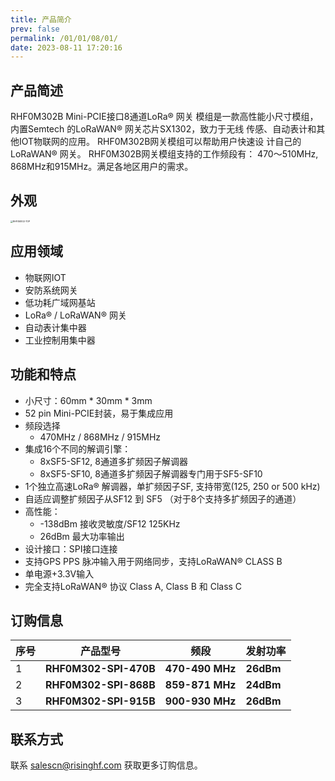 ```yaml
---
title: 产品简介
prev: false
permalink: /01/01/08/01/
date: 2023-08-11 17:20:16
---
```


## 产品简述

RHF0M302B Mini-PCIE接口8通道LoRa® 网关 模组是一款高性能小尺寸模组，内置Semtech 的LoRaWAN® 网关芯片SX1302，致力于无线 传感、自动表计和其他IOT物联网的应用。 RHF0M302B网关模组可以帮助用户快速设 计自己的LoRaWAN® 网关。 RHF0M302B网关模组支持的工作频段有： 470～510MHz, 868MHz和915MHz。满足各地区用户的需求。

## 外观

<img src="https://wiki.risinghf.com/upload/img/4d763bc6cf46ea8c3e89fc752ad4a91e.png" alt="RHF0M302-TOP" style="zoom: 25%;" />

## 应用领域

- 物联网IOT 
- 安防系统网关
- 低功耗广域网基站
- LoRa® / LoRaWAN® 网关
- 自动表计集中器
- 工业控制用集中器

## 功能和特点

- 小尺寸：60mm * 30mm * 3mm
- 52 pin Mini-PCIE封装，易于集成应用
- 频段选择
  - 470MHz / 868MHz / 915MHz
- 集成16个不同的解调引擎：
  - 8xSF5-SF12, 8通道多扩频因子解调器
  - 8xSF5-SF10, 8通道多扩频因子解调器专门用于SF5-SF10
- 1个独立高速LoRa® 解调器，单扩频因子SF, 支持带宽(125, 250 or 500 kHz)
- 自适应调整扩频因子从SF12 到 SF5 （对于8个支持多扩频因子的通道）
- 高性能：
  - -138dBm 接收灵敏度/SF12 125KHz
  - 26dBm 最大功率输出
- 设计接口：SPI接口连接
- 支持GPS PPS 脉冲输入用于网络同步，支持LoRaWAN® CLASS B
- 单电源+3.3V输入
- 完全支持LoRaWAN® 协议 Class A, Class B 和 Class C

## 订购信息

| 序号 | 产品型号              | 频段            | 发射功率  |
| ---- | --------------------- | --------------- | --------- |
| 1    | **RHF0M302-SPI-470B** | **470-490 MHz** | **26dBm** |
| 2    | **RHF0M302-SPI-868B** | **859-871 MHz** | **24dBm** |
| 3    | **RHF0M302-SPI-915B** | **900-930 MHz** | **26dBm** |

## 联系方式

联系 salescn@risinghf.com 获取更多订购信息。

